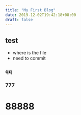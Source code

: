 ```yaml
---
title: "My First Blog"
date: 2019-12-02T19:42:18+08:00
draft: false
---
```


## test

- where is the file
- need to commit































### qq


























### 777


# 88888





